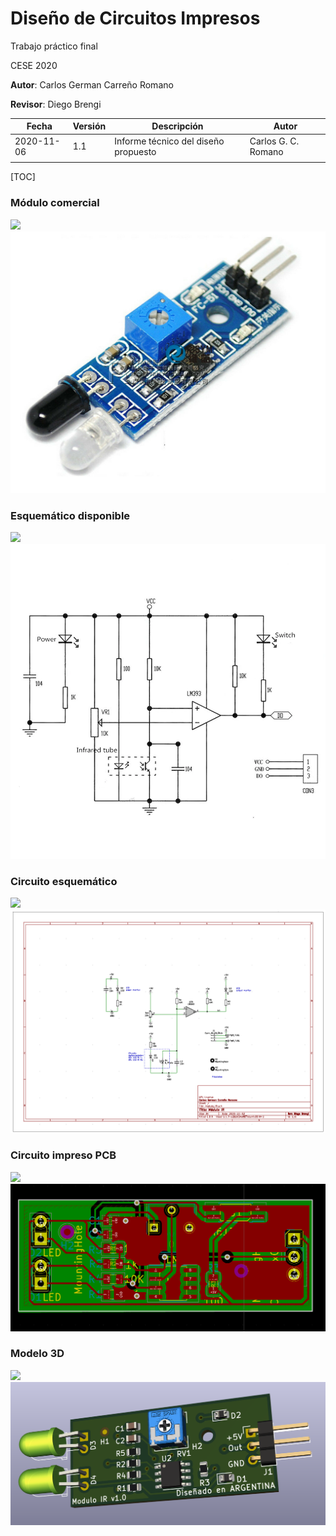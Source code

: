 # Diseño de Circuitos Impresos

Trabajo práctico final

CESE 2020



**Autor**: Carlos German Carreño Romano

**Revisor**: Diego Brengi



| Fecha      | Versión | Descripción                          | Autor               |
| ---------- | ------- | ------------------------------------ | ------------------- |
| 2020-11-06 | 1.1     | Informe técnico del diseño propuesto | Carlos G. C. Romano |
|            |         |                                      |                     |

[TOC]



### Módulo comercial

![](/home/charlieromano/Documents/Academico/CESE/Materias/DCI/dci2020b-charlieromano/proyectoDCI/Docs/ModuloIR/s-l1600.jpg)
<img src="ModuloIR/s-l1600.jpg">

### Esquemático disponible

![](/home/charlieromano/Documents/Academico/CESE/Materias/DCI/dci2020b-charlieromano/proyectoDCI/Docs/ModuloIR/Smart-Car-Robot-Reflective-Photoelectric-3pin-IR-Infrared-Obstacle-Avoidance-Sensor-Module-for-arduino-Diy-Kit.jpg)
<img src="ModuloIR/Smart-Car-Robot-Reflective-Photoelectric-3pin-IR-Infrared-Obstacle-Avoidance-Sensor-Module-for-arduino-Diy-Kit.jpg">

### Circuito esquemático

![](/home/charlieromano/Documents/Academico/CESE/Materias/DCI/dci2020b-charlieromano/proyectoDCI/Docs/ModuloIR/esquematico.png)
<img src="ModuloIR/esquematico.png">

### Circuito impreso PCB

![](/home/charlieromano/Documents/Academico/CESE/Materias/DCI/dci2020b-charlieromano/proyectoDCI/Docs/ModuloIR/PCB.png)
<img src="ModuloIR/PCB.png">

### Modelo 3D

![](/home/charlieromano/Documents/Academico/CESE/Materias/DCI/dci2020b-charlieromano/proyectoDCI/Docs/ModuloIR/3DView.png)
<img src="ModuloIR/3DView.png">


